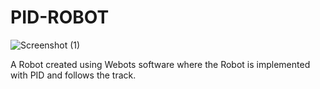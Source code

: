 # PID-ROBOT

![Screenshot (1)](https://github.com/Faizul-Kabir/PID-ROBOT/assets/142076035/e7f149f0-b37c-46c8-bb45-00c6e94eb166)

A Robot created using Webots software where the Robot is implemented with PID and follows the track.
